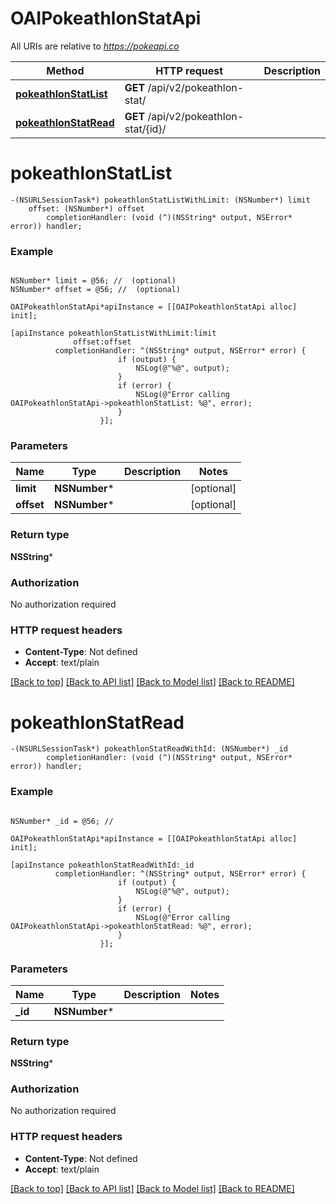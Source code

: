 # OAIPokeathlonStatApi

All URIs are relative to *https://pokeapi.co*

Method | HTTP request | Description
------------- | ------------- | -------------
[**pokeathlonStatList**](OAIPokeathlonStatApi.md#pokeathlonstatlist) | **GET** /api/v2/pokeathlon-stat/ | 
[**pokeathlonStatRead**](OAIPokeathlonStatApi.md#pokeathlonstatread) | **GET** /api/v2/pokeathlon-stat/{id}/ | 


# **pokeathlonStatList**
```objc
-(NSURLSessionTask*) pokeathlonStatListWithLimit: (NSNumber*) limit
    offset: (NSNumber*) offset
        completionHandler: (void (^)(NSString* output, NSError* error)) handler;
```



### Example
```objc

NSNumber* limit = @56; //  (optional)
NSNumber* offset = @56; //  (optional)

OAIPokeathlonStatApi*apiInstance = [[OAIPokeathlonStatApi alloc] init];

[apiInstance pokeathlonStatListWithLimit:limit
              offset:offset
          completionHandler: ^(NSString* output, NSError* error) {
                        if (output) {
                            NSLog(@"%@", output);
                        }
                        if (error) {
                            NSLog(@"Error calling OAIPokeathlonStatApi->pokeathlonStatList: %@", error);
                        }
                    }];
```

### Parameters

Name | Type | Description  | Notes
------------- | ------------- | ------------- | -------------
 **limit** | **NSNumber***|  | [optional] 
 **offset** | **NSNumber***|  | [optional] 

### Return type

**NSString***

### Authorization

No authorization required

### HTTP request headers

 - **Content-Type**: Not defined
 - **Accept**: text/plain

[[Back to top]](#) [[Back to API list]](../README.md#documentation-for-api-endpoints) [[Back to Model list]](../README.md#documentation-for-models) [[Back to README]](../README.md)

# **pokeathlonStatRead**
```objc
-(NSURLSessionTask*) pokeathlonStatReadWithId: (NSNumber*) _id
        completionHandler: (void (^)(NSString* output, NSError* error)) handler;
```



### Example
```objc

NSNumber* _id = @56; // 

OAIPokeathlonStatApi*apiInstance = [[OAIPokeathlonStatApi alloc] init];

[apiInstance pokeathlonStatReadWithId:_id
          completionHandler: ^(NSString* output, NSError* error) {
                        if (output) {
                            NSLog(@"%@", output);
                        }
                        if (error) {
                            NSLog(@"Error calling OAIPokeathlonStatApi->pokeathlonStatRead: %@", error);
                        }
                    }];
```

### Parameters

Name | Type | Description  | Notes
------------- | ------------- | ------------- | -------------
 **_id** | **NSNumber***|  | 

### Return type

**NSString***

### Authorization

No authorization required

### HTTP request headers

 - **Content-Type**: Not defined
 - **Accept**: text/plain

[[Back to top]](#) [[Back to API list]](../README.md#documentation-for-api-endpoints) [[Back to Model list]](../README.md#documentation-for-models) [[Back to README]](../README.md)

